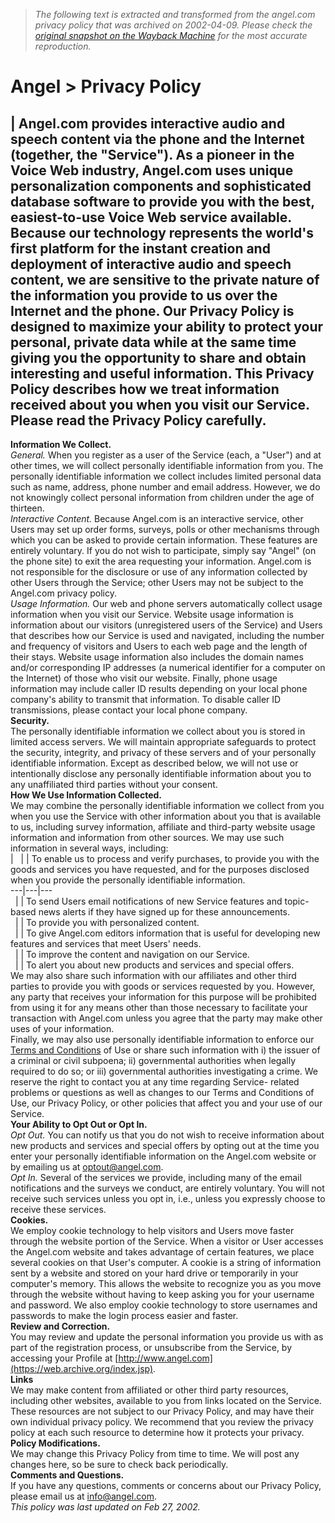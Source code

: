 > *The following text is extracted and transformed from the angel.com privacy policy that was archived on 2002-04-09. Please check the [original snapshot on the Wayback Machine](https://web.archive.org/web/20020409033651id_/http%3A//www.angel.com/privacy.jsp) for the most accurate reproduction.*

# Angel > Privacy Policy

| Angel.com provides interactive audio and speech content via the phone and the Internet (together, the "Service"). As a pioneer in the Voice Web industry, Angel.com uses unique personalization components and sophisticated database software to provide you with the best, easiest-to-use Voice Web service available. Because our technology represents the world's first platform for the instant creation and deployment of interactive audio and speech content, we are sensitive to the private nature of the information you provide to us over the Internet and the phone. Our Privacy Policy is designed to maximize your ability to protect your personal, private data while at the same time giving you the opportunity to share and obtain interesting and useful information. This Privacy Policy describes how we treat information received about you when you visit our Service. Please read the Privacy Policy carefully.  
---  
**Information We Collect.**  
_General._ When you register as a user of the Service (each, a "User") and at other times, we will collect personally identifiable information from you. The personally identifiable information we collect includes limited personal data such as name, address, phone number and email address. However, we do not knowingly collect personal information from children under the age of thirteen.  
_Interactive Content._ Because Angel.com is an interactive service, other Users may set up order forms, surveys, polls or other mechanisms through which you can be asked to provide certain information. These features are entirely voluntary. If you do not wish to participate, simply say "Angel" (on the phone site) to exit the area requesting your information. Angel.com is not responsible for the disclosure or use of any information collected by other Users through the Service; other Users may not be subject to the Angel.com privacy policy.  
_Usage Information._ Our web and phone servers automatically collect usage information when you visit our Service. Website usage information is information about our visitors (unregistered users of the Service) and Users that describes how our Service is used and navigated, including the number and frequency of visitors and Users to each web page and the length of their stays. Website usage information also includes the domain names and/or corresponding IP addresses (a numerical identifier for a computer on the Internet) of those who visit our website. Finally, phone usage information may include caller ID results depending on your local phone company's ability to transmit that information. To disable caller ID transmissions, please contact your local phone company.  
**Security.**  
The personally identifiable information we collect about you is stored in limited access servers. We will maintain appropriate safeguards to protect the security, integrity, and privacy of these servers and of your personally identifiable information. Except as described below, we will not use or intentionally disclose any personally identifiable information about you to any unaffiliated third parties without your consent.  
**How We Use Information Collected.**  
We may combine the personally identifiable information we collect from you when you use the Service with other information about you that is available to us, including survey information, affiliate and third-party website usage information and information from other sources. We may use such information in several ways, including:   
|   |  | To enable us to process and verify purchases, to provide you with the goods and services you have requested, and for the purposes disclosed when you provide the personally identifiable information.   
---|---|---  
  |  | To send Users email notifications of new Service features and topic-based news alerts if they have signed up for these announcements.   
  |  | To provide you with personalized content.   
  |  | To give Angel.com editors information that is useful for developing new features and services that meet Users' needs.   
  |  | To improve the content and navigation on our Service.   
  |  | To alert you about new products and services and special offers.   
We may also share such information with our affiliates and other third parties to provide you with goods or services requested by you. However, any party that receives your information for this purpose will be prohibited from using it for any means other than those necessary to facilitate your transaction with Angel.com unless you agree that the party may make other uses of your information.  
Finally, we may also use personally identifiable information to enforce our [Terms and Conditions](https://web.archive.org/web/20020409033651id_/http%3A//www.angel.com/terms.jsp) of Use or share such information with i) the issuer of a criminal or civil subpoena; ii) governmental authorities when legally required to do so; or iii) governmental authorities investigating a crime. We reserve the right to contact you at any time regarding Service- related problems or questions as well as changes to our Terms and Conditions of Use, our Privacy Policy, or other policies that affect you and your use of our Service.  
**Your Ability to Opt Out or Opt In.**  
_Opt Out._ You can notify us that you do not wish to receive information about new products and services and special offers by opting out at the time you enter your personally identifiable information on the Angel.com website or by emailing us at [optout@angel.com](mailto:optout@angel.com).  
_Opt In._ Several of the services we provide, including many of the email notifications and the surveys we conduct, are entirely voluntary. You will not receive such services unless you opt in, i.e., unless you expressly choose to receive these services.   
**Cookies.**  
We employ cookie technology to help visitors and Users move faster through the website portion of the Service. When a visitor or User accesses the Angel.com website and takes advantage of certain features, we place several cookies on that User's computer. A cookie is a string of information sent by a website and stored on your hard drive or temporarily in your computer's memory. This allows the website to recognize you as you move through the website without having to keep asking you for your username and password. We also employ cookie technology to store usernames and passwords to make the login process easier and faster.  
**Review and Correction.**  
You may review and update the personal information you provide us with as part of the registration process, or unsubscribe from the Service, by accessing your Profile at [http://www.angel.com](https://web.archive.org/index.jsp).  
**Links**  
We may make content from affiliated or other third party resources, including other websites, available to you from links located on the Service. These resources are not subject to our Privacy Policy, and may have their own individual privacy policy. We recommend that you review the privacy policy at each such resource to determine how it protects your privacy.  
**Policy Modifications.**  
We may change this Privacy Policy from time to time. We will post any changes here, so be sure to check back periodically.  
**Comments and Questions.**  
If you have any questions, comments or concerns about our Privacy Policy, please email us at [info@angel.com](mailto:info@angel.com).  
_This policy was last updated on Feb 27, 2002._
